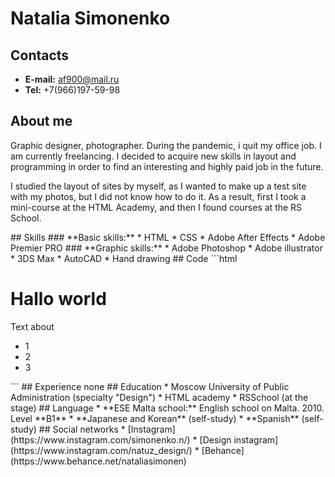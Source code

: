 # Natalia Simonenko
## Contacts
* **E-mail:** af900@mail.ru
* **Tel:** +7(966)197-59-98 
## About me
<p>Graphic designer, photographer. During the pandemic, i quit my office job. I am currently freelancing. I decided to acquire new skills in layout and programming in order to find an interesting and highly paid job in the future.</p>
<p>I studied the layout of sites by myself, as I wanted to make up a test site with my photos, but I did not know how to do it. As a result, first I took a mini-course at the HTML Academy, and then I found courses at the RS School.</p>
## Skills
### **Basic skills:**
* HTML
* CSS
* Adobe After Effects
* Adobe Premier PRO
### **Graphic skills:**
* Adobe Photoshop
* Adobe illustrator
* 3DS Max
* AutoCAD
* Hand drawing
## Code 
```html
<!DOCTYPE html>
<html lang="ru">
<head>
  <meta charset="utf-8">
  <title>My first steps in HTML</title>
</head>
  <body>
    <h1>Hallo world</h1>
    <p>Text about</p>
    <ul>
      <li>1</li>
      <li>2</li>
      <li>3</li>
    </ul>
  </body>
</html>
```
## Experience
none
## Education
* Moscow University of Public Administration (specialty "Design")
* HTML academy 
* RSSchool (at the stage)
## Language
* **ESE Malta school:** English school on Malta. 2010. Level **B1**
* **Japanese and Korean** (self-study)
* **Spanish** (self-study)
## Social networks
* [Instagram](https://www.instagram.com/simonenko.n/)
* [Design instagram](https://www.instagram.com/natuz_design/)
* [Behance](https://www.behance.net/nataliasimonen)

